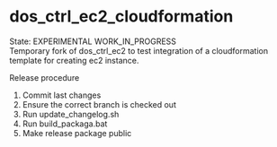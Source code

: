 # dos_ctrl_ec2_cloudformation
State: EXPERIMENTAL WORK_IN_PROGRESS    
Temporary fork of dos_ctrl_ec2 to test integration of a cloudformation template for creating ec2 instance.

Release procedure
1. Commit last changes
2. Ensure the correct branch is checked out
3. Run update_changelog.sh <new-tag-name>
4. Run build_packaga.bat 
5. Make release package public 
